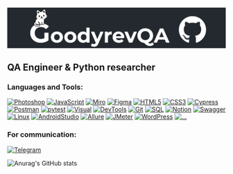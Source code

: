 [![Header](https://github.com/GoodyrevQA/GoodyrevQA/blob/main/assets/logo.png)](https://goodyrevqa.github.io/)

## QA Engineer & Python researcher

### Languages and Tools:
[![Photoshop](https://img.shields.io/badge/-Photoshop-24292f??style=for-the-badge&logo=Photoshop&logoColor=47c5fb)](https://github.com/GoodyrevQA/python_tg_bot)
[![JavaScript](https://img.shields.io/badge/-JavaScript-24292f??style=for-the-badge&logo=JavaScript&logoColor=fff600)](https://github.com/GoodyrevQA/SnakeQA)
[![Miro](https://img.shields.io/badge/-Miro-24292f??style=for-the-badge&logo=Miro&logoColor=ff6c36)](https://miro.com/app/board/uXjVP_77u_w=/)
[![Figma](https://img.shields.io/badge/-Figma-24292f??style=for-the-badge&logo=Figma&logoColor=00bf0d)](https://github.com/GoodyrevQA/python_selenium)
[![HTML5](https://img.shields.io/badge/-HTML5-24292f??style=for-the-badge&logo=html5&logoColor=f68442)](https://github.com/GoodyrevQA/GoodyrevQA.github.io)
[![CSS3](https://img.shields.io/badge/-CSS3-24292f??style=for-the-badge&logo=css3&logoColor=265eaa)](https://github.com/GoodyrevQA/GoodyrevQA.github.io)
[![Cypress](https://img.shields.io/badge/-Cypress-24292f??style=for-the-badge&logo=Cypress&logoColor=d2d2d2)](https://github.com/GoodyrevQA/cypress.js)
[![Postman](https://img.shields.io/badge/-Postman-24292f??style=for-the-badge&logo=Postman&logoColor=ff6c36)](https://github.com/GoodyrevQA/Postman)
[![pytest](https://img.shields.io/badge/-pytest-24292f??style=for-the-badge&logo=pytest&logoColor=0099d9)](https://github.com/GoodyrevQA/python_autotests)
[![Visual](https://img.shields.io/badge/-Visual_Studio_Code-24292f??style=for-the-badge&logo=Visualstudiocode&logoColor=47c5fb)](https://github.com/GoodyrevQA)
[![DevTools](https://img.shields.io/badge/-DevTools-24292f??style=for-the-badge&logo=googlechrome&logoColor=fff600)](https://github.com/GoodyrevQA)
[![Git](https://img.shields.io/badge/-Git-24292f??style=for-the-badge&logo=Git&logoColor=f43010)](https://github.com/GoodyrevQA)
[![SQL](https://img.shields.io/badge/-SQL-24292f??style=for-the-badge&logo=postgresql&logoColor=0487af)](https://github.com/GoodyrevQA)
[![Notion](https://img.shields.io/badge/-Notion-24292f??style=for-the-badge&logo=Notion&logoColor=ffffff)](https://github.com/GoodyrevQA)
[![Swagger](https://img.shields.io/badge/-Swagger-24292f??style=for-the-badge&logo=Swagger&logoColor=0cff00)](https://github.com/GoodyrevQA)
[![Linux](https://img.shields.io/badge/-Linux-24292f??style=for-the-badge&logo=linux&logoColor=ffffff)](https://github.com/GoodyrevQA)
[![AndroidStudio](https://img.shields.io/badge/-AndroidStudio-24292f??style=for-the-badge&logo=androidstudio&logoColor=79ae42)](https://github.com/GoodyrevQA)
[![Allure](https://img.shields.io/badge/-Allure-24292f??style=for-the-badge&logo=Allurer&logoColor=0cff00)](https://github.com/GoodyrevQA)
[![JMeter](https://img.shields.io/badge/-JMeter-24292f??style=for-the-badge&logo=JMeter&logoColor=ffffff)](https://github.com/GoodyrevQA/JMeter)
[![WordPress](https://img.shields.io/badge/-WordPress-24292f??style=for-the-badge&logo=WordPress&logoColor=79ae42)](https://github.com/polina-kuznetsova-html-css)
[![...](https://img.shields.io/badge/-...-24292f??style=for-the-badge&logo=...&logoColor=ffffff)](https://github.com/GoodyrevQA?tab=repositories)

### For communication:
[![Telegram](https://img.shields.io/badge/-Telegram-24292f??style=for-the-badge&logo=Telegram&logoColor=47c5fb)](https://t.me/Goodyrev)

![Anurag's GitHub stats](https://github-readme-stats.vercel.app/api?username=Polina-Kuznetsova-html-css&hide=issues,contribs&show_icons=true&theme=codeSTACKr)
